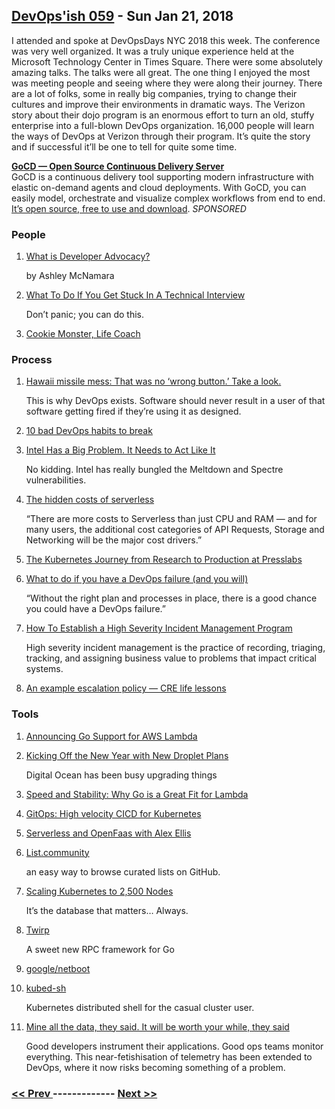 ## [DevOps'ish 059](https://devopsish.com/059) - Sun Jan 21, 2018

I attended and spoke at DevOpsDays NYC 2018 this week. The conference was very well organized. It was a truly unique experience held at the Microsoft Technology Center in Times Square. There were some absolutely amazing talks. The talks were all great. The one thing I enjoyed the most was meeting people and seeing where they were along their journey. There are a lot of folks, some in really big companies, trying to change their cultures and improve their environments in dramatic ways. The Verizon story about their dojo program is an enormous effort to turn an old, stuffy enterprise into a full-blown DevOps organization. 16,000 people will learn the ways of DevOps at Verizon through their program. It’s quite the story and if successful it’ll be one to tell for quite some time.

<a href="https://devopsish.us14.list-manage.com/track/click?u=631fcd11ad2a643d08035c221&amp;id=5a1471dfb5&amp;e=7cc492dc98"><strong>GoCD — Open Source Continuous Delivery Server</strong></a><br/>GoCD is a continuous delivery tool supporting modern infrastructure with elastic on-demand agents and cloud deployments. With GoCD, you can easily model, orchestrate and visualize complex workflows from end to end. <a href="https://devopsish.us14.list-manage.com/track/click?u=631fcd11ad2a643d08035c221&amp;id=3133731028&amp;e=7cc492dc98">It’s open source, free to use and download</a>. <em>SPONSORED</em>

### People

1. [What is Developer Advocacy?](https://medium.com/@ashleymcnamara/what-is-developer-advocacy-3a92442b627c)

    by Ashley McNamara
1. [What To Do If You Get Stuck In A Technical Interview](https://www.anthonydmays.com/2018/01/13/what-to-do-if-you-get-stuck-in-a-technical-interview/)

     Don’t panic; you can do this.
1. [Cookie Monster, Life Coach](https://m.youtube.com/watch?v=HDxgn-LS520)

    
### Process

1. [Hawaii missile mess: That was no ‘wrong button.’ Take a look.](https://www.washingtonpost.com/news/morning-mix/wp/2018/01/16/that-was-no-wrong-button-in-hawaii-take-a-look/)

    This is why DevOps exists. Software should never result in a user of that software getting fired if they’re using it as designed.
1. [10 bad DevOps habits to break](https://enterprisersproject.com/article/2018/1/10-bad-devops-habits-break)

    
1. [Intel Has a Big Problem. It Needs to Act Like It](https://www.bloomberg.com/news/features/2018-01-18/intel-has-a-big-problem-it-needs-to-act-like-it)

     No kidding. Intel has really bungled the Meltdown and Spectre vulnerabilities.
1. [The hidden costs of serverless](https://read.acloud.guru/the-hidden-costs-of-serverless-6ced7844780b)

     “There are more costs to Serverless than just CPU and RAM — and for many users, the additional cost categories of API Requests, Storage and Networking will be the major cost drivers.”
1. [The Kubernetes Journey from Research to Production at Presslabs](https://www.presslabs.com/blog/the-kubernetes-journey-from-research-to-production-at-presslabs/)

    
1. [What to do if you have a DevOps failure (and you will)](http://devopsagenda.techtarget.com/opinion/What-to-do-if-you-have-a-DevOps-failure-and-you-will)

     “Without the right plan and processes in place, there is a good chance you could have a DevOps failure.”
1. [How To Establish a High Severity Incident Management Program](https://twitter.com/i/moments/954551382891118592)

     High severity incident management is the practice of recording, triaging, tracking, and assigning business value to problems that impact critical systems.
1. [An example escalation policy — CRE life lessons](https://cloudplatform.googleblog.com/2018/01/an-example-escalation-policy-CRE-life-lessons.html)

    
### Tools

1. [Announcing Go Support for AWS Lambda](https://aws.amazon.com/blogs/compute/announcing-go-support-for-aws-lambda/)

    
1. [Kicking Off the New Year with New Droplet Plans](https://blog.digitalocean.com/new-droplet-plans/)

     Digital Ocean has been busy upgrading things
1. [Speed and Stability: Why Go is a Great Fit for Lambda](https://brandur.org/go-lambda)

    
1. [GitOps: High velocity CICD for Kubernetes](https://www.weave.works/blog/gitops-high-velocity-cicd-for-kubernetes)

    
1. [Serverless and OpenFaas with Alex Ellis](https://www.hanselminutes.com/612/serverless-and-openfaas-with-alex-ellis)

    
1. [List.community](https://list.community/)

     an easy way to browse curated lists on GitHub.
1. [Scaling Kubernetes to 2,500 Nodes](https://blog.openai.com/scaling-kubernetes-to-2500-nodes/)

     It’s the database that matters… Always.
1. [Twirp](https://blog.twitch.tv/twirp-a-sweet-new-rpc-framework-for-go-5f2febbf35f)

     A sweet new RPC framework for Go
1. [google/netboot](https://github.com/google/netboot/tree/master/pixiecore)

    
1. [kubed-sh](http://kubed.sh/)

     Kubernetes distributed shell for the casual cluster user.
1. [Mine all the data, they said. It will be worth your while, they said](http://www.theregister.co.uk/2018/01/10/devops_telemetry/)

     Good developers instrument their applications. Good ops teams monitor everything. This near-fetishisation of telemetry has been extended to DevOps, where it now risks becoming something of a problem.

### [ << Prev ](sreweekly-58.md) ------------- [ Next >> ](sreweekly-60.md)